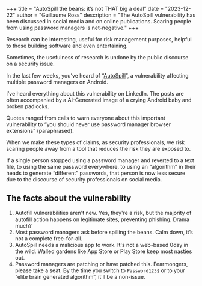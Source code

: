 +++
title = "AutoSpill the beans: it’s not THAT big a deal”
date = "2023-12-22"
author = "Guillaume Ross"
description = "The AutoSpill vulnerability has been discussed in social media and on online publications. Scaring people from using password managers is net-negative."
+++

Research can be interesting, useful for risk management purposes, helpful to those building software and even entertaining. 

Sometimes, the usefulness of research is undone by the public discourse on a security issue.

In the last few weeks, you’ve heard of “[AutoSpill](https://i.blackhat.com/EU-23/Presentations/EU-23-Gangwal-AutoSpill-Zero-Effort-Credential-Stealing.pdf)”, a vulnerability affecting multiple password managers on Android.

I’ve heard everything about this vulnerability on LinkedIn. The posts are often accompanied by a AI-Generated image of a crying Android baby and broken padlocks.

Quotes ranged from calls to warn everyone about this important vulnerability to “you should never use password manager browser extensions” (paraphrased).

When we make these types of claims, as security professionals, we risk scaring people away from a tool that reduces the risk they are exposed to.

If a single person stopped using a password manager and reverted to a text file, to using the same password everywhere, to using an “algorithm” in their heads to generate “different” passwords, that person is now less secure due to the discourse of security professionals on social media. 

## The facts about the vulnerability

1. Autofill vulnerabilities aren't new. Yes, they're a risk, but the majority of autofill action happens on legitimate sites, preventing phishing. Drama much?
2. Most password managers ask before spilling the beans. Calm down, it’s not a complete free-for-all.
3. AutoSpill needs a malicious app to work. It's not a web-based 0day in the wild. Walled gardens like App Store or Play Store keep most nasties out. 
4. Password managers are patching or have patched this. Fearmongers, please take a seat. By the time you switch to `Password123$` or to your “elite brain generated algorithm”, it'll be a non-issue.

